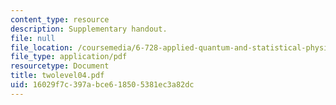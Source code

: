 ```yaml
---
content_type: resource
description: Supplementary handout.
file: null
file_location: /coursemedia/6-728-applied-quantum-and-statistical-physics-fall-2006/16029f7c397abce618505381ec3a82dc_twolevel04.pdf
file_type: application/pdf
resourcetype: Document
title: twolevel04.pdf
uid: 16029f7c-397a-bce6-1850-5381ec3a82dc
---
```

